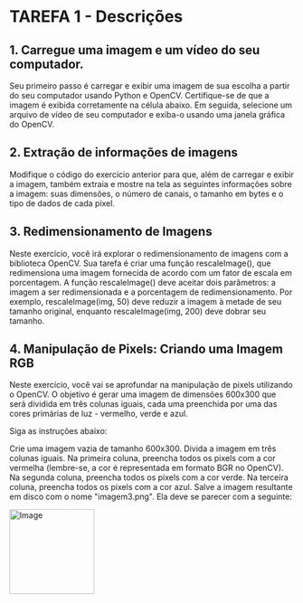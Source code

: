 # TAREFA 1 - Descrições

## 1. Carregue uma imagem e um vídeo do seu computador.
Seu primeiro passo é carregar e exibir uma imagem de sua escolha a partir do seu computador usando Python e OpenCV. Certifique-se de que a imagem é exibida corretamente na célula abaixo.
Em seguida, selecione um arquivo de vídeo de seu computador e exiba-o usando uma janela gráfica do OpenCV.

## 2. Extração de informações de imagens
Modifique o código do exercício anterior para que, além de carregar e exibir a imagem, também extraia e mostre na tela as seguintes informações sobre a imagem: suas dimensões, o número de canais, o tamanho em bytes e o tipo de dados de cada pixel.

## 3. Redimensionamento de Imagens
Neste exercício, você irá explorar o redimensionamento de imagens com a biblioteca OpenCV. Sua tarefa é criar uma função rescaleImage(), que redimensiona uma imagem fornecida de acordo com um fator de escala em porcentagem.
A função rescaleImage() deve aceitar dois parâmetros: a imagem a ser redimensionada e a porcentagem de redimensionamento. Por exemplo, rescaleImage(img, 50) deve reduzir a imagem à metade de seu tamanho original, enquanto rescaleImage(img, 200) deve dobrar seu tamanho.

## 4. Manipulação de Pixels: Criando uma Imagem RGB
Neste exercício, você vai se aprofundar na manipulação de pixels utilizando o OpenCV. O objetivo é gerar uma imagem de dimensões 600x300 que será dividida em três colunas iguais, cada uma preenchida por uma das cores primárias de luz - vermelho, verde e azul.

Siga as instruções abaixo:

Crie uma imagem vazia de tamanho 600x300.
Divida a imagem em três colunas iguais. Na primeira coluna, preencha todos os pixels com a cor vermelha (lembre-se, a cor é representada em formato BGR no OpenCV). Na segunda coluna, preencha todos os pixels com a cor verde. Na terceira coluna, preencha todos os pixels com a cor azul.
Salve a imagem resultante em disco com o nome "imagem3.png". Ela deve se parecer com a seguinte:

<img width="150" alt="Image" src="https://github.com/user-attachments/assets/666608f5-7f3f-458f-8d01-d051611b5417" />

